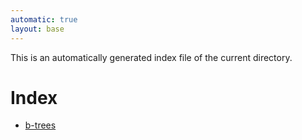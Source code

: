 ```yaml
---
automatic: true
layout: base
---
```


This is an automatically generated index file of the current directory.

# Index
- [b-trees](/notes/algorithms-data-structures/b-trees.html)
